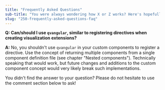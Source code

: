 ```yaml
---
title: "Frequently Asked Questions"
sub-title: "You were always wondering how X or Z works? Here's hopefully the answer."
slug: "250-frequently-asked-questions-faq"
---
```


**Q: Can/should I use `qvangular`, similar to registering directives when creating visualization extensions?**

**A:** No, you shouldn't use `qvangular` in your custom components to register a directive. Use the concept of returning multiple components from a single component definition file (see chapter "Nested components").
Technically speaking that would work, but future changes and additions to the custom component concept would very likely break such implementations.

You didn't find the answer to your question?
Please do not hesitate to use the comment section below to ask!
